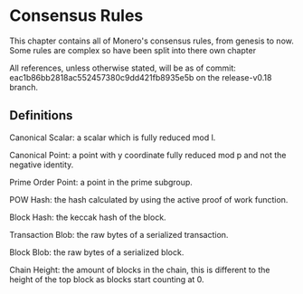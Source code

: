 # Consensus Rules

This chapter contains all of Monero's consensus rules, from genesis to now. Some rules
are complex so have been split into there own chapter

All references, unless otherwise stated, will be as of commit: eac1b86bb2818ac552457380c9dd421fb8935e5b on the release-v0.18 branch.

## Definitions

Canonical Scalar:
a scalar which is fully reduced mod l.

Canonical Point:
a point with y coordinate fully reduced mod p and not the negative identity.

Prime Order Point:
a point in the prime subgroup.

POW Hash:
the hash calculated by using the active proof of work function.

Block Hash:
the keccak hash of the block.

Transaction Blob:
the raw bytes of a serialized transaction.

Block Blob:
the raw bytes of a serialized block.

Chain Height:
the amount of blocks in the chain, this is different to the height of the top block as
blocks start counting at 0.
